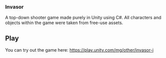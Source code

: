 ### Invasor
A top-down shooter game made purely in Unity using C#. All characters and objects within the game were taken from free-use assets.

## Play
You can try out the game here: https://play.unity.com/mg/other/invasor-i


